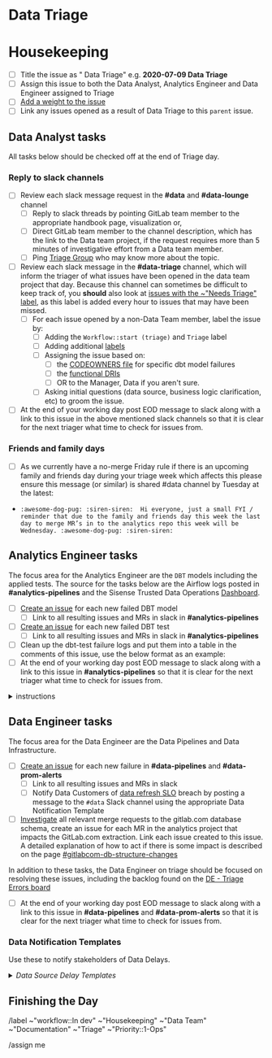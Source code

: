 # Data Triage 

<!--
Please complete all items. Ask questions in the #data slack channel
--->

# Housekeeping 
* [ ] Title the issue as "<ISO date> Data Triage" e.g. **2020-07-09 Data Triage**
* [ ] Assign this issue to both the Data Analyst, Analytics Engineer and Data Engineer assigned to Triage 
* [ ] [Add a weight to the issue](https://about.gitlab.com/handbook/business-ops/data-team/how-we-work/#issue-pointing)
* [ ] Link any issues opened as a result of Data Triage to this `parent` issue. 

## Data Analyst tasks
All tasks below should be checked off at the end of Triage day. 

### Reply to slack channels 
* [ ] Review each slack message request in the **#data** and **#data-lounge** channel 
    - [ ] Reply to slack threads by pointing GitLab team member to the appropriate handbook page, visualization or,
    - [ ] Direct GitLab team member to the channel description, which has the link to the Data team project, if the request requires more than 5 minutes of investigative effort from a Data team member.
    - [ ] Ping [Triage Group](https://about.gitlab.com/handbook/business-technology/data-team/how-we-work/triage/#enterprise-data-program-triage-instructions) who may know more about the topic. 
 * [ ] Review each slack message in the **#data-triage** channel, which will inform the triager of what issues have been opened in the data team project that day.  Because this channel can sometimes be difficult to keep track of, you **should** also look at [issues with the ~"Needs Triage" label](https://gitlab.com/gitlab-data/analytics/-/issues?label_name%5B%5D=Needs+Triage&scope=all&state=opened), as this label is added every hour to issues that may have been missed.
    - [ ] For each issue opened by a non-Data Team member, label the issue by: 
        - [ ] Adding the `Workflow::start (triage)` and `Triage` label
        - [ ] Adding additional [labels](https://about.gitlab.com/handbook/business-ops/data-team/how-we-work/#issue-labeling)
        - [ ] Assigning the issue based on:
            - [ ] the [CODEOWNERS file](https://gitlab.com/gitlab-data/analytics/blob/master/CODEOWNERS) for specific dbt model failures 
            - [ ] the [functional DRIs](https://about.gitlab.com/handbook/business-ops/data-team/organization/#team-organization)
            - [ ] OR to the  Manager, Data if you aren't sure. 
        - [ ] Asking initial questions (data source, business logic clarification, etc) to groom the issue. 
* [ ] At the end of your working day post EOD message to slack along with a link to this issue in the above mentioned slack channels so that it is clear for the next triager what time to check for issues from.

### Friends and family days
* [ ] As we currently have a no-merge Friday rule if there is an upcoming family and friends day during your triage week which affects this please ensure this message (or similar) is shared #data channel by Tuesday at the latest: 
* ```:awesome-dog-pug: :siren-siren:  Hi everyone, just a small FYI / reminder that due to the family and friends day this week the last day to merge MR’s in to the analytics repo this week will be Wednesday. :awesome-dog-pug: :siren-siren:```

## Analytics Engineer tasks

The focus area for the Analytics Engineer are the `DBT` models including the applied tests. The source for the tasks below are the Airflow logs posted in **#analytics-pipelines** and the Sisense Trusted Data Operations [Dashboard](https://app.periscopedata.com/app/gitlab/756199/TD:-Trusted-Data-Operations-Dashboard). 

* [ ] [Create an issue](https://gitlab.com/gitlab-data/analytics/issues/new?issuable_template=DE%20Triage%20Errors) for each new failed DBT model
    * [ ] Link to all resulting issues and MRs in slack in **#analytics-pipelines**
* [ ] [Create an issue](https://gitlab.com/gitlab-data/analytics/issues/new?issuable_template=DE%20Triage%20Errors) for each new failed DBT test
    * [ ] Link to all resulting issues and MRs in slack in **#analytics-pipelines**
* [ ] Clean up the dbt-test failure logs and put them into a table in the comments of this issue, use the below format as an example: 
* [ ] At the end of your working day post EOD message to slack along with a link to this issue in **#analytics-pipelines** so that it is clear for the next triager what time to check for issues from.

<details>
<summary>instructions</summary>

``` 
dbt-test errors: <Link to airflow log> 

Completed with x errors and x warnings:

##### Existing errors 
| Issue | Error | 
| ----- | ----- | 

##### New errors 
| Issue | Error | 
| ----- | ----- |

##### Warnings
| Warning | 
| ------- |
```

* Quick procedure to cleanup the log:
  1. Open any text editor with a regex find and replace; run through the below strings doing a find and replace for all: 
        * `^(?!.*(Failure in test|Database error|Warning)).*$`
        * `^\[\d{4}-\d{2}-\d{2}, \d{2}:\d{2}:\d{2} UTC\] INFO - `
        * `^\R`
  2. In order, each of these lines: 
     1. Removes all lines without Database Failure or Test Failure
     2. Removes date and INFO from each line 
     3. Removes empty lines

</details>

## Data Engineer tasks

The focus area for the Data Engineer are the Data Pipelines and Data Infrastructure. 

* [ ] [Create an issue](https://gitlab.com/gitlab-data/analytics/issues/new?issuable_template=DE%20Triage%20Errors) for each new failure in **#data-pipelines** and **#data-prom-alerts**
    * [ ] Link to all resulting issues and MRs in slack 
    * [ ] Notify Data Customers of [data refresh SLO](https://about.gitlab.com/handbook/business-ops/data-team/platform/#extract-and-load) breach by posting a message to the `#data` Slack channel using the appropriate Data Notification Template
* [ ] [Investigate](https://gitlab.com/gitlab-org/gitlab/-/merge_requests?scope=all&state=all&label_name[]=Data%20Warehouse%3A%3AImpact%20Check&draft=no&approved_by_usernames[]=Any) all relevant merge requests to the gitlab.com database schema, create an issue for each MR in the analytics project that impacts the GitLab.com extraction. Link each issue created to this issue. A detailed explanation of how to act if there is some impact is described on the page [#gitlabcom-db-structure-changes](https://about.gitlab.com/handbook/business-technology/data-team/how-we-work/triage/#gitlabcom-db-structure-changes)

In addition to these tasks, the Data Engineer on triage should be focused on resolving these issues, including the backlog found on the [DE - Triage Errors board](https://gitlab.com/groups/gitlab-data/-/boards/1917859)

* [ ] At the end of your working day post EOD message to slack along with a link to this issue in **#data-pipelines** and **#data-prom-alerts** so that it is clear for the next triager what time to check for issues from.

### Data Notification Templates

Use these to notify stakeholders of Data Delays.

<details>
<summary><i>Data Source Delay Templates</i></summary>

Post notices to #data and cross-post to #whats-happening-at-gitlab

#### GitLab.com

We have identified a delay in the `GitLab.com` data refresh and this problem potentially also delays data for GitLab KPIs (e.g. MR Rate, TMAU) or SiSense dashboards. We are actively working on a resolution and will provide an update once the KPIs and SiSense dashboards have been brought up-to-date.

The `GitLab.com` data in the warehouse and downstream models is accurate as of `YYYY-MM-DD HH:MM UTC (HH:MM PST)`.

The DRI for this incident is `@username`.

The link to the Data Team Incident issue is <link>

Replication lag to the database we extract from can be monitored by [checking Thanos](https://thanos-query.ops.gitlab.net/graph?g0.range_input=2w&g0.max_source_resolution=0s&g0.expr=pg_replication_lag%7Btype%3D%22postgres-archive%22%2Cenv%3D%22gprd%22%7D&g0.tab=0&g1.range_input=3d&g1.max_source_resolution=0s&g1.expr=rate(pg_xlog_position_bytes%7Benv%3D%22gprd%22%7D%5B1m%5D)%20and%20on%20(instance)%20(pg_replication_is_replica%20%3D%3D%200)&g1.tab=0)

`CC @Mek Stittri, @Christopher Lefelhocz, @Hila Qu, @WayneHaber,  @Steve Loyd, @lily, @kwiebers, @Davis Townsend, @s_awezec, @mkarampalas`


#### Salesforce

Message: We have identified a delay in the `Salesforce` data refresh and this problem potentially impacts any Sales related KPIs or SiSense dashboards. We are actively working on a resolution and will provide an update once the KPIs and SiSense dashboards have been brought up-to-date.

The `Salesforce` data in the warehouse and downstream models is accurate as of YYYY-MM-DD HH:MM UTC (HH:MM PST).

The DRI for this incident is `@username`.

The link to the Data Team Incident issue is <link>

`CC @Jake Bielecki, @Matt Benzaquen, @Jack Brennan, @Craig Mestel`

#### Zuora

Message: We have identified a delay in the `Zuora` data refresh and this problem potentially impacts any Financial KPIs or SiSense dashboards. We are actively working on a resolution and will provide an update once the KPIs and SiSense dashboards have been brought up-to-date.

The `Zuora` data in the warehouse and downstream models is accurate as of YYYY-MM-DD HH:MM UTC (HH:MM PST).

The DRI for this incident is `@username`.

The link to the Data Team Incident issue is <link>

`CC @Jake Bielecki, @Matt Benzaquen, @Jack Brennan, @Craig Mestel`

#### General

We have identified a delay in the `DATA SOURCE` data refresh. We are actively working on a resolution and will provide an update once data has been brought up-to-date.

The `DATA SOURCE` data in the warehouse and downstream models is accurate as of YYYY-MM-DD HH:MM UTC (HH:MM PST).

The DRI for this incident is `@username`.

The link to the Data Team Incident issue is <link>

</details>


## Finishing the Day


/label ~"workflow::In dev" ~"Housekeeping" ~"Data Team" ~"Documentation" ~"Triage" ~"Priority::1-Ops"

/assign me
